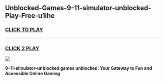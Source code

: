 
## Unblocked-Games-9-11-simulator-unblocked-Play-Free-u1ihe
<h3>
<a href="https://premium76.site?title=9-11-simulator-unblocked&ref=20M">CLICK TO PLAY</a></h3>
<hr>

<h3>
<a href="https://premium76.site?title=9-11-simulator-unblocked&ref=20M">CLICK 2 PLAY</a>
  
</h3>

<a href="https://premium76.site?title=9-11-simulator-unblocked&ref=19M"><img src="https://clearcache.store/games.png"></a>


**9-11-simulator-unblocked games unblocked: Your Gateway to Fun and Accessible Online Gaming**
